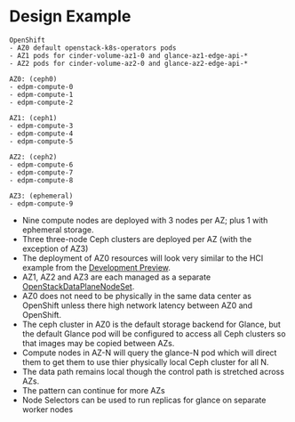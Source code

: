 # Design Example

```
OpenShift
- AZ0 default openstack-k8s-operators pods
- AZ1 pods for cinder-volume-az1-0 and glance-az1-edge-api-*
- AZ2 pods for cinder-volume-az2-0 and glance-az2-edge-api-*

AZ0: (ceph0)
- edpm-compute-0
- edpm-compute-1
- edpm-compute-2

AZ1: (ceph1)
- edpm-compute-3
- edpm-compute-4
- edpm-compute-5

AZ2: (ceph2)
- edpm-compute-6
- edpm-compute-7
- edpm-compute-8

AZ3: (ephemeral)
- edpm-compute-9
```

- Nine compute nodes are deployed with 3 nodes per AZ; plus 1 with
  ephemeral storage.
- Three three-node Ceph clusters are deployed per AZ (with the
  exception of AZ3)
- The deployment of AZ0 resources will look very similar to the HCI
  example from the
  [Development Preview](https://access.redhat.com/rhosp-18-dev-preview-3-release-notes).
- AZ1, AZ2 and AZ3 are each managed as a separate
  [OpenStackDataPlaneNodeSet](https://openstack-k8s-operators.github.io/dataplane-operator/user/index.html#_dataplane_operator_crd_design_and_resources).
- AZ0 does not need to be physically in the same data center as
  OpenShift unless there high network latency between AZ0 and OpenShift.
- The ceph cluster in AZ0 is the default storage backend for Glance,
  but the default Glance pod will be configured to access all Ceph
  clusters so that images may be copied between AZs.
- Compute nodes in AZ-N  will query the glance-N pod which will direct
  them to get them to use thier physically local Ceph cluster for all N.
- The data path remains local though the control path is stretched
  across AZs.
- The pattern can continue for more AZs
- Node Selectors can be used to run replicas for glance on separate
  worker nodes
